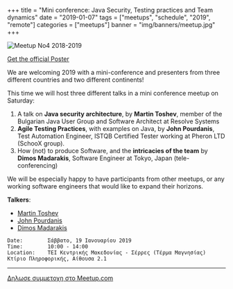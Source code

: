 +++
title = "Mini conference: Java Security, Testing practices and Team dynamics"
date = "2019-01-07"
tags = ["meetups", "schedule", "2019", "remote"]
categories = ["meetups"]
banner = "img/banners/meetup.jpg"
+++

![Meetup No4 2018-2019](/img/banners/meetup4_2019.png)

[Get the official Poster](#)

We are welcoming 2019 with a mini-conference and presenters from three different countries and two different continents!

This time we will host three different talks in a mini conference meetup on Saturday:

1. A talk on **Java security architecture**, by **Martin Toshev**, member of the Bulgarian Java User Group and Software Architect at Resolve Systems
2. **Agile Testing Practices**, with examples on Java, by **John Pourdanis**, Test Automation Engineer, ISTQB Certified Tester working at Pheron LTD (SchooX group).
3. How (not) to produce Software, and the **intricacies of the team** by **Dimos Madarakis**, Software Engineer at Tokyo, Japan (tele-conferencing)

We will be especially happy to have participants from other meetups, or any working software engineers that would like to expand their horizons.


**Talkers**:

- [Martin Toshev](https://www.linkedin.com/in/martin-toshev-07046127)
- [John Pourdanis](https://www.linkedin.com/in/jpourdanis)
- [Dimos Madarakis](https://www.linkedin.com/in/dimos-madarakis-b991a293)

```
Date:        Σάββατο, 19 Ιανουαρίου 2019
Time:        10:00 - 14:00
Location:    ΤΕΙ Κεντρικής Μακεδονίας - Σέρρες (Τέρμα Μαγνησίας) Κτίριο Πληροφορικής, Αίθουσα 2.1
```
---

<a href="https://www.meetup.com/Serrai-Software-Development-Meetup/events/257786866" class="btn btn-danger btn-large">Δηλωσε συμμετοχη στο Meetup.com</a>
